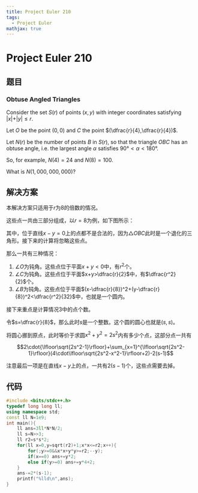 ```yaml
---
title: Project Euler 210
tags:
  - Project Euler
mathjax: true
---
```

<escape><!-- more --></escape>
    
# Project Euler 210
## 题目
### Obtuse Angled Triangles


Consider the set $S(r)$ of points $(x,y)$ with integer coordinates satisfying |$x| + |y| \le r$.

Let $O$ be the point $(0,0)$ and $C$ the point $(\dfrac{r}{4},\dfrac{r}{4})$.

Let $N(r)$ be the number of points $B$ in $S(r)$, so that the triangle $OBC$ has an obtuse angle, i.e. the largest angle $\alpha$ satisfies $90°<\alpha<180°$.

So, for example, $N(4)=24$ and $N(8)=100$.

What is $N(1,000,000,000)$?



## 解决方案

本解决方案只适用于$r$为$8$的倍数的情况。

这些点一共由三部分组成，以$r=8$为例，如下图所示：

其中，位于直线$x-y=0$上的点都不是合法的，因为$\triangle OBC$此时是一个退化的三角形。接下来的计算将忽略这些点。

那么一共有三种情况：

1. $\angle O$为钝角。这些点位于平面$x+y<0$中，有$r^2$个。
2. $\angle C$为钝角。这些点位于平面$x+y>\dfrac{r}{2}$中，有$\dfrac{r^2}{2}$个。
3. $\angle B$为钝角。这些点位于平面$(x-\dfrac{r}{8})^2+(y-\dfrac{r}{8})^2<\dfrac{r^2}{32}$中，也就是一个圆内。

接下来重点是计算情况3中的点个数。

令$s=\dfrac{r}{8}$，那么此时$s$是一个整数。这个圆的圆心也就是$(s,s)$。

将圆心挪到原点，此时等价于求圆$x^2+y^2=2s^2$内有多少个点，这部分点一共有

$$2\cdot{\lfloor\sqrt{2s^2-1}\rfloor}+\sum_{x=1}^{\lfloor\sqrt{2s^2-1}\rfloor}(4\cdot\lfloor\sqrt{2s^2-x^2-1}\rfloor+2)-2(s-1)$$

注意最后一项是在直线$x-y$上的点，一共有$2(s-1)$个，这些点需要去掉。



## 代码

```C++
#include <bits/stdc++.h>
typedef long long ll;
using namespace std;
const ll N=1e9;
int main(){
    ll ans=3ll*N*N/2;
    ll s=N>>3;
    ll r2=s*s*2;
    for(ll x=0,y=sqrt(r2)+1;x*x<=r2;x++){
        for(;y>=0&&x*x+y*y>=r2;--y);
        if(x==0) ans+=y*2;
        else if(y>=0) ans+=y*4+2;
    }
    ans-=2*(s-1);
    printf("%lld\n",ans);
}
```